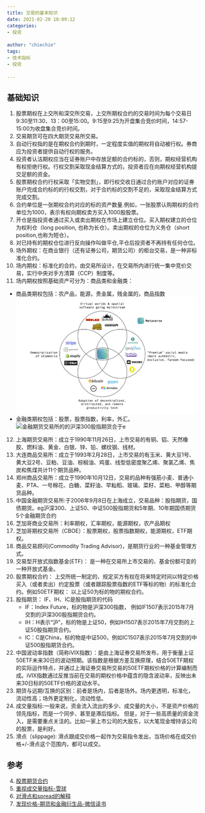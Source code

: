 ```yaml
---
title: 交易的基本知识
date: 2021-02-20 18:09:12
categories: 
- 投资

author: "chiechie"
tags:
- 技术指标
- 投资

---
```


## 基础知识

1. 股票期权在上交所和深交所交易，上交所期权合约的交易时间为每个交易日9:30至11:30、13：00至15:00。9:15至9:25为开盘集合竞价时间，14:57-15:00为收盘集合竞价时间。
2. 交易期货可在四大期货交易所交易。
3. 自动行权指的是在期权合约到期时，一定程度实值的期权将自动被行权。券商应为投资者提供自动行权的服务。
4. 投资者认沽期权应当在证券账户中存放足额的合约标的，否则，期权经营机构有权拒绝行权。行权交割采取现金结算方式的，投资者应在向期权经营机构提交足额的资金。
5. 股票期权合约行权采取「实物交割」，即行权交收日通过合约账户对应的证券账户完成合约标的的行权交割，对于合约标的交割不足的，采取现金结算方式完成交割。
6. 合约单位是一张期权合约对应的标的资产数量.例如，一张股票认购期权的合约单位为1000，表示有权向期权卖方买入1000股股票。
7. 开仓是指投资者通过买入或卖出期权在市场上建立仓位。买入期权建立的仓位为权利仓（long position, 也称为长仓）。卖出期权的仓位为义务仓（short position,也称为短仓）。
8. 对已持有的期权仓位进行反向操作叫做平仓,平仓后投资者不再持有任何仓位。
9. 场外期权：在商业银行（还有证券公司，期货公司）的柜台交易，是一种非标准化合约。
10. 场内期权：标准化的合约，由交易所设计，在交易所内进行统一集中竞价交易，实行中央对手方清算（CCP）制度等。
11. 场内期权按照基础资产可分为：商品类和金融类：

  - 商品类期权包括：农产品，能源，贵金属，贱金属的，商品指数
    ![上海期货交易所的商品期货](metauniverse/img.png)
  - 金融类期权包括：股票，股票指数，利率，外汇。
    ![金融期货交易所的的沪深300股指期货合于e](img_1.png)
12. 上海期货交易所：成立于1990年11月26日，上市交易的有铜、铝、天然橡胶、燃料油、黄金、白银、锌、铅、螺纹钢、线材。
13. 大连商品交易所：成立于1993年2月28日，上市交易的有玉米、黄大豆1号、黄大豆2号、豆粕、豆油、棕榈油、鸡蛋、线型低密度聚乙烯、聚氯乙烯、焦炭和焦煤共计11个期货品种。
14. 郑州商品交易所：成立于1990年10月12日，交易的品种有强筋小麦、普通小麦、PTA、一号棉花、白糖、菜籽油、早籼稻、玻璃、菜籽、菜粕、甲醇等期货品种。
15. 中国金融期货交易所:于2006年9月8日在上海成立，交易品种：股指期货，国债期货。eg沪深300、上证50、中证500股指期货和5年期、10年期国债期货5个金融期货合约
16. 芝加哥商业交易所：利率期权，汇率期权，能源期权，农产品期权 
17. 芝加哥期权交易所（CBOE）：股票期权，股票指数期权，能源期权，ETF期权。
18. 商品交易顾问(Commodity Trading Advisor)，是期货行业的一种基金管理方式。
19. 交易型开放式指数基金(ETF)： 是一种在交易所上市交易的、基金份额可变的一种开放式基金。
20. 股票期权合约： 上交所统一制定的、规定买方有权在将来特定时间以特定价格买入（或者卖出）约定股票（或者跟踪股票指数的ETF等标的物）的标准化合约。例如50ETF期权： 以上证50为标的物的期权合约。
21. 股指期货： IF、IH、IC是股指期货的代码
    - IF：Index Future，标的物是沪深300指数， 例如IF1507表示2015年7月交割的沪深300股指期货合约。
    - IH：H表示“沪”，标的物是上证50，例如IH1507表示2015年7月交割的上证50股指期货合约。
    - IC：C是China，标的物是中证500，例如IC1507表示2015年7月交割的中证500股指期货合约。
22. 中国波动率指数（简称iVIX指数）：是由上海证券交易所发布，用于衡量上证50ETF未来30日的波动预期。该指数是根据方差互换原理，结合50ETF期权的实际运作特点，并通过上海证券交易所交易的50ETF期权价格的计算编制而成。iVIX指数通过反推当前在交易的期权价格中蕴含的隐含波动率，反映出未来30日标的50ETF价格的波动水平。
23. 期货与远期/互换的区别：前者是场内，后者是场外。场内更透明，标准化，流动性高；场外更定制化，流动性低。
24. 成交量指标:一般来说，资金流入流出的多少、成交量的大小，不是资产价格的领先指标，而是一个同步、甚至是滞后指标。 但是，对于一些高质量的资金流入，是需要重点关注的。比如一家上市公司的大股东，以大笔现金增持该公司的股票，是利好。
25. 滑点（slippage): 滑点跟成交价格一起作为交易指令发出，当场价格在成交价格+/-滑点这个范围内，都可以成交。


## 参考
4. [股票期货合约](https://www.htsc.com.cn/browser/view/gpqq.jsp#tit2)
1. [重视成交量指标-雪球](https://xueqiu.com/1340904670/172198829)
2. [对滑点和spread的解释](https://blackwellglobal.com/max-spread-slippage-mean/)
3. [发现价格-期货和金融衍生品-微信读书](https://weread.qq.com/web/reader/59d32f0071645a1359d4060kd3d322001ad3d9446802347)